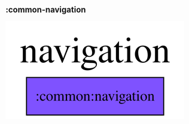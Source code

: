 ## :common-navigation

<img src="../../resources/dependency_graphs/common-navigation-dependency-graph-multiplatform-projects.svg">